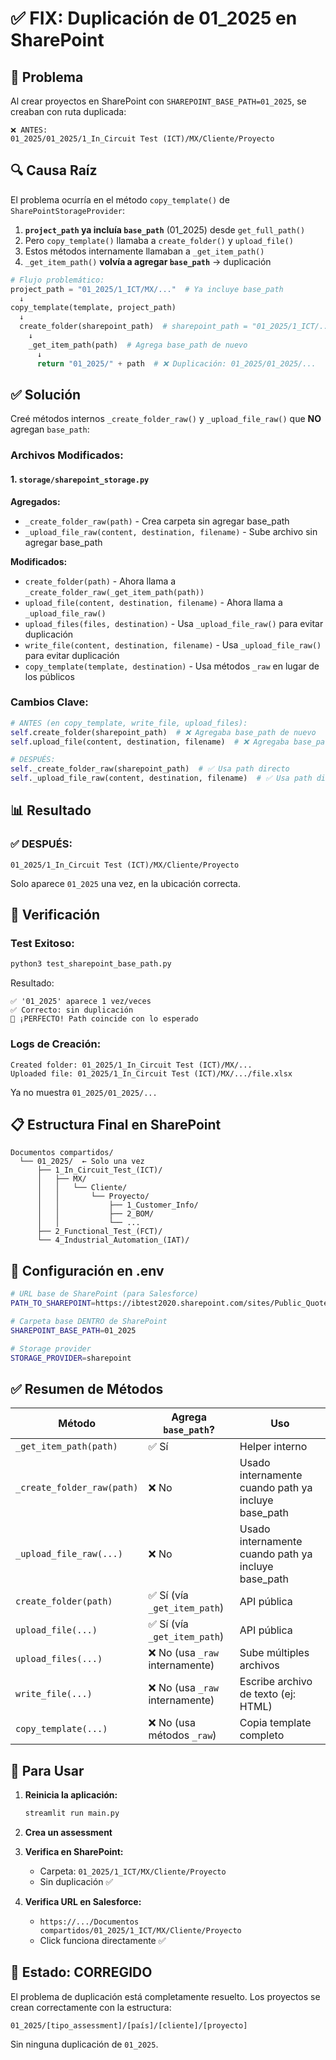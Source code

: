 # ✅ FIX: Duplicación de 01_2025 en SharePoint

## 🐛 Problema

Al crear proyectos en SharePoint con `SHAREPOINT_BASE_PATH=01_2025`, se creaban con ruta duplicada:

```
❌ ANTES:
01_2025/01_2025/1_In_Circuit Test (ICT)/MX/Cliente/Proyecto
```

## 🔍 Causa Raíz

El problema ocurría en el método `copy_template()` de `SharePointStorageProvider`:

1. **`project_path` ya incluía `base_path`** (01_2025) desde `get_full_path()`
2. Pero `copy_template()` llamaba a `create_folder()` y `upload_file()`
3. Estos métodos internamente llamaban a `_get_item_path()` 
4. `_get_item_path()` **volvía a agregar `base_path`** → duplicación

```python
# Flujo problemático:
project_path = "01_2025/1_ICT/MX/..."  # Ya incluye base_path
  ↓
copy_template(template, project_path)
  ↓
  create_folder(sharepoint_path)  # sharepoint_path = "01_2025/1_ICT/..."
    ↓
    _get_item_path(path)  # Agrega base_path de nuevo
      ↓
      return "01_2025/" + path  # ❌ Duplicación: 01_2025/01_2025/...
```

## ✅ Solución

Creé métodos internos `_create_folder_raw()` y `_upload_file_raw()` que **NO** agregan `base_path`:

### **Archivos Modificados:**

#### 1. `storage/sharepoint_storage.py`

**Agregados:**
- `_create_folder_raw(path)` - Crea carpeta sin agregar base_path
- `_upload_file_raw(content, destination, filename)` - Sube archivo sin agregar base_path

**Modificados:**
- `create_folder(path)` - Ahora llama a `_create_folder_raw(_get_item_path(path))`
- `upload_file(content, destination, filename)` - Ahora llama a `_upload_file_raw()`
- `upload_files(files, destination)` - Usa `_upload_file_raw()` para evitar duplicación
- `write_file(content, destination, filename)` - Usa `_upload_file_raw()` para evitar duplicación
- `copy_template(template, destination)` - Usa métodos `_raw` en lugar de los públicos

### **Cambios Clave:**

```python
# ANTES (en copy_template, write_file, upload_files):
self.create_folder(sharepoint_path)  # ❌ Agregaba base_path de nuevo
self.upload_file(content, destination, filename)  # ❌ Agregaba base_path de nuevo

# DESPUÉS:
self._create_folder_raw(sharepoint_path)  # ✅ Usa path directo
self._upload_file_raw(content, destination, filename)  # ✅ Usa path directo
```

## 📊 Resultado

### **✅ DESPUÉS:**
```
01_2025/1_In_Circuit Test (ICT)/MX/Cliente/Proyecto
```

Solo aparece `01_2025` una vez, en la ubicación correcta.

## 🧪 Verificación

### **Test Exitoso:**
```bash
python3 test_sharepoint_base_path.py
```

Resultado:
```
✅ '01_2025' aparece 1 vez/veces
✅ Correcto: sin duplicación
🎉 ¡PERFECTO! Path coincide con lo esperado
```

### **Logs de Creación:**
```
Created folder: 01_2025/1_In_Circuit Test (ICT)/MX/...
Uploaded file: 01_2025/1_In_Circuit Test (ICT)/MX/.../file.xlsx
```

Ya no muestra `01_2025/01_2025/...`

## 📋 Estructura Final en SharePoint

```
Documentos compartidos/
  └── 01_2025/  ← Solo una vez
      ├── 1_In_Circuit_Test_(ICT)/
      │   ├── MX/
      │   │   └── Cliente/
      │   │       └── Proyecto/
      │   │           ├── 1_Customer_Info/
      │   │           ├── 2_BOM/
      │   │           └── ...
      ├── 2_Functional_Test_(FCT)/
      └── 4_Industrial_Automation_(IAT)/
```

## 🔧 Configuración en .env

```bash
# URL base de SharePoint (para Salesforce)
PATH_TO_SHAREPOINT=https://ibtest2020.sharepoint.com/sites/Public_Quotes_2025/Documentos compartidos

# Carpeta base DENTRO de SharePoint
SHAREPOINT_BASE_PATH=01_2025

# Storage provider
STORAGE_PROVIDER=sharepoint
```

## ✅ Resumen de Métodos

| Método | Agrega `base_path`? | Uso |
|--------|---------------------|-----|
| `_get_item_path(path)` | ✅ Sí | Helper interno |
| `_create_folder_raw(path)` | ❌ No | Usado internamente cuando path ya incluye base_path |
| `_upload_file_raw(...)` | ❌ No | Usado internamente cuando path ya incluye base_path |
| `create_folder(path)` | ✅ Sí (vía `_get_item_path`) | API pública |
| `upload_file(...)` | ✅ Sí (vía `_get_item_path`) | API pública |
| `upload_files(...)` | ❌ No (usa `_raw` internamente) | Sube múltiples archivos |
| `write_file(...)` | ❌ No (usa `_raw` internamente) | Escribe archivo de texto (ej: HTML) |
| `copy_template(...)` | ❌ No (usa métodos `_raw`) | Copia template completo |

## 🚀 Para Usar

1. **Reinicia la aplicación:**
   ```bash
   streamlit run main.py
   ```

2. **Crea un assessment**

3. **Verifica en SharePoint:**
   - Carpeta: `01_2025/1_ICT/MX/Cliente/Proyecto`
   - Sin duplicación ✅

4. **Verifica URL en Salesforce:**
   - `https://.../Documentos compartidos/01_2025/1_ICT/MX/Cliente/Proyecto`
   - Click funciona directamente ✅

## 🎉 Estado: CORREGIDO

El problema de duplicación está completamente resuelto. Los proyectos se crean correctamente con la estructura:

```
01_2025/[tipo_assessment]/[país]/[cliente]/[proyecto]
```

Sin ninguna duplicación de `01_2025`.
